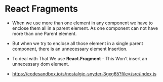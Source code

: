 # React Fragments

- When we use more than one element in any component we have to enclose them all in a parent element. As one component can not have more than one Parent element.

- But when we try to enclose all those element in a single parent component, there is an unnecessary element Insertion.

- To deal with That We use **React.Fragment** - This Won't insert an unnecessary dom element.

- https://codesandbox.io/s/nostalgic-snyder-3gxg65?file=/src/index.js
